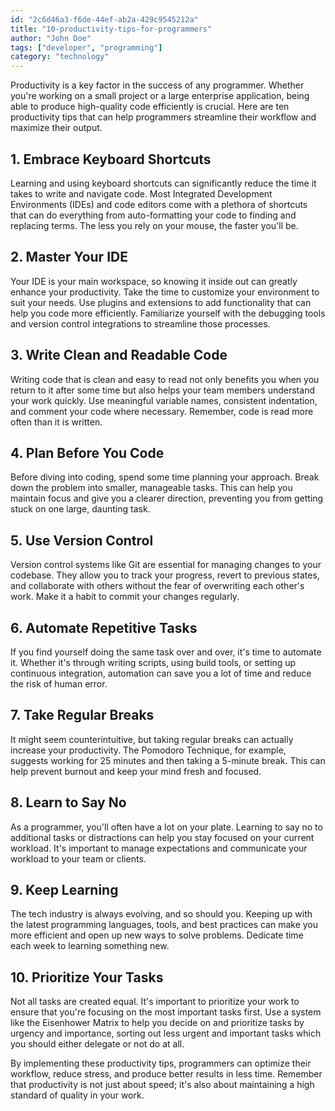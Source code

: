 ```yaml
---
id: "2c6d46a3-f6de-44ef-ab2a-429c9545212a"
title: "10-productivity-tips-for-programmers"
author: "John Doe"
tags: ["developer", "programming"]
category: "technology"
---
```


Productivity is a key factor in the success of any programmer. Whether you're working on a small project or a large enterprise application, being able to produce high-quality code efficiently is crucial. Here are ten productivity tips that can help programmers streamline their workflow and maximize their output.

## 1. Embrace Keyboard Shortcuts

Learning and using keyboard shortcuts can significantly reduce the time it takes to write and navigate code. Most Integrated Development Environments (IDEs) and code editors come with a plethora of shortcuts that can do everything from auto-formatting your code to finding and replacing terms. The less you rely on your mouse, the faster you'll be.

## 2. Master Your IDE

Your IDE is your main workspace, so knowing it inside out can greatly enhance your productivity. Take the time to customize your environment to suit your needs. Use plugins and extensions to add functionality that can help you code more efficiently. Familiarize yourself with the debugging tools and version control integrations to streamline those processes.

## 3. Write Clean and Readable Code

Writing code that is clean and easy to read not only benefits you when you return to it after some time but also helps your team members understand your work quickly. Use meaningful variable names, consistent indentation, and comment your code where necessary. Remember, code is read more often than it is written.

## 4. Plan Before You Code

Before diving into coding, spend some time planning your approach. Break down the problem into smaller, manageable tasks. This can help you maintain focus and give you a clearer direction, preventing you from getting stuck on one large, daunting task.

## 5. Use Version Control

Version control systems like Git are essential for managing changes to your codebase. They allow you to track your progress, revert to previous states, and collaborate with others without the fear of overwriting each other's work. Make it a habit to commit your changes regularly.

## 6. Automate Repetitive Tasks

If you find yourself doing the same task over and over, it's time to automate it. Whether it's through writing scripts, using build tools, or setting up continuous integration, automation can save you a lot of time and reduce the risk of human error.

## 7. Take Regular Breaks

It might seem counterintuitive, but taking regular breaks can actually increase your productivity. The Pomodoro Technique, for example, suggests working for 25 minutes and then taking a 5-minute break. This can help prevent burnout and keep your mind fresh and focused.

## 8. Learn to Say No

As a programmer, you'll often have a lot on your plate. Learning to say no to additional tasks or distractions can help you stay focused on your current workload. It's important to manage expectations and communicate your workload to your team or clients.

## 9. Keep Learning

The tech industry is always evolving, and so should you. Keeping up with the latest programming languages, tools, and best practices can make you more efficient and open up new ways to solve problems. Dedicate time each week to learning something new.

## 10. Prioritize Your Tasks

Not all tasks are created equal. It's important to prioritize your work to ensure that you're focusing on the most important tasks first. Use a system like the Eisenhower Matrix to help you decide on and prioritize tasks by urgency and importance, sorting out less urgent and important tasks which you should either delegate or not do at all.

By implementing these productivity tips, programmers can optimize their workflow, reduce stress, and produce better results in less time. Remember that productivity is not just about speed; it's also about maintaining a high standard of quality in your work.
